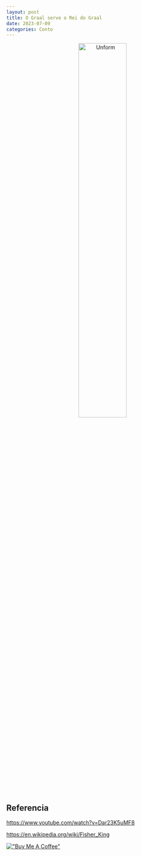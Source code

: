 ```yaml
---
layout: post
title: O Graal serve o Rei do Graal
date: 2023-07-09
categories: Conto
---
```


<p align="center">
<img src="{{ site.baseurl }}/images/2023-07-09-O-Graal-serve-o-Rei-do-Graal.png" height="50%" width="50%" alt="Unform" />
</p>


## Referencia

https://www.youtube.com/watch?v=Dar23K5uMF8

https://en.wikipedia.org/wiki/Fisher_King

[!["Buy Me A Coffee"](https://user-images.githubusercontent.com/1376749/120938564-50c59780-c6e1-11eb-814f-22a0399623c5.png)](https://www.buymeacoffee.com/govinda777)